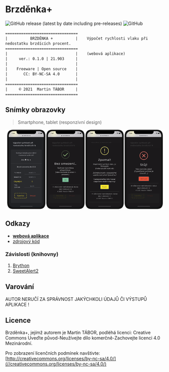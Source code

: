 # Brzděnka+

![GitHub release (latest by date including pre-releases)](https://img.shields.io/github/v/release/ma-ta/serio?include_prereleases)
![GitHub](https://img.shields.io/github/license/ma-ta/serio)

```text
================================
|          BRZDĚNKA +          |    Výpočet rychlosti vlaku při nedostatku brzdících procent.
================================
|                              |    (webová aplikace)
|     ver.: 0.1.0 | 21.903     |
|                              |
|    Freeware | Open source    |
|       CC: BY-NC-SA 4.0       |
|                              |
================================
|     © 2021  Martin TÁBOR     |
================================
```

## Snímky obrazovky

> Smartphone, tablet (responzivní design)

![Brzdenka+ na smartphonu](/brzdenka-smartphone.png)

## Odkazy

- **[webová aplikace](//mtabor.eu/brzdenka)**
- [zdrojový kód](//github.com/ma-ta/brzdenka-plus/tree/main/aplikace)

### Závislosti (knihovny)

1. [Brython](//github.com/brython-dev/brython)
2. [SweetAlert2](//github.com/sweetalert2/sweetalert2)

## Varování

AUTOR NERUČÍ ZA SPRÁVNOST JAKÝCHKOLI ÚDAJŮ ČI VÝSTUPŮ APLIKACE !

## Licence

Brzděnka+, jejímž autorem je Martin TÁBOR, podléhá licenci:
Creative Commons Uveďte původ-Neužívejte dílo komerčně-Zachovejte licenci 4.0 Mezinárodní.

Pro zobrazení licenčních podmínek navštivte: [http://creativecommons.org/licenses/by-nc-sa/4.0/](//creativecommons.org/licenses/by-nc-sa/4.0/)
